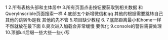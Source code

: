 1
2.所有表格头部和主体居中
3.所有页面点击按钮要获取到相关数据 和QueryInscrible页面搜索一样
4.底部五个新增微信和qq 其他的根据需要跳转自己 其他的跳转fb是我 其他的先不管
5.项目缺少教程
6.
7.底部距离最小和home一样 不然就放在最下面
8.臭次进入加载会非常缓慢 要优化
9.console的警告需要处理
10.顶部url后缀一些大些一些小写